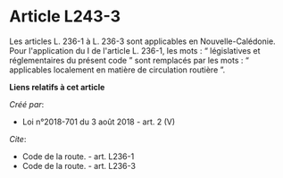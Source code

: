 # Article L243-3

Les articles L. 236-1 à L. 236-3 sont applicables en Nouvelle-Calédonie. Pour l'application du I de l'article L. 236-1, les
mots : “ législatives et réglementaires du présent code ” sont remplacés par les mots : “ applicables localement en matière
de circulation routière ”.

**Liens relatifs à cet article**

_Créé par_:

  - Loi n°2018-701 du 3 août 2018 - art. 2 (V)

_Cite_:

  - Code de la route. - art. L236-1
  - Code de la route. - art. L236-3
